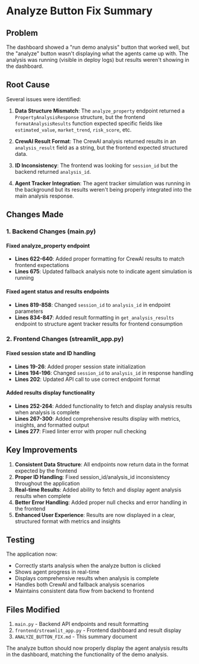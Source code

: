 # Analyze Button Fix Summary

## Problem
The dashboard showed a "run demo analysis" button that worked well, but the "analyze" button wasn't displaying what the agents came up with. The analysis was running (visible in deploy logs) but results weren't showing in the dashboard.

## Root Cause
Several issues were identified:

1. **Data Structure Mismatch**: The `analyze_property` endpoint returned a `PropertyAnalysisResponse` structure, but the frontend `formatAnalysisResults` function expected specific fields like `estimated_value`, `market_trend`, `risk_score`, etc.

2. **CrewAI Result Format**: The CrewAI analysis returned results in an `analysis_result` field as a string, but the frontend expected structured data.

3. **ID Inconsistency**: The frontend was looking for `session_id` but the backend returned `analysis_id`.

4. **Agent Tracker Integration**: The agent tracker simulation was running in the background but its results weren't being properly integrated into the main analysis response.

## Changes Made

### 1. Backend Changes (main.py)

#### Fixed analyze_property endpoint
- **Lines 622-640**: Added proper formatting for CrewAI results to match frontend expectations
- **Lines 675**: Updated fallback analysis note to indicate agent simulation is running

#### Fixed agent status and results endpoints
- **Lines 819-858**: Changed `session_id` to `analysis_id` in endpoint parameters
- **Lines 834-847**: Added result formatting in `get_analysis_results` endpoint to structure agent tracker results for frontend consumption

### 2. Frontend Changes (streamlit_app.py)

#### Fixed session state and ID handling
- **Lines 19-26**: Added proper session state initialization
- **Lines 194-196**: Changed `session_id` to `analysis_id` in response handling
- **Lines 202**: Updated API call to use correct endpoint format

#### Added results display functionality
- **Lines 252-264**: Added functionality to fetch and display analysis results when analysis is complete
- **Lines 267-300**: Added comprehensive results display with metrics, insights, and formatted output
- **Lines 277**: Fixed linter error with proper null checking

## Key Improvements

1. **Consistent Data Structure**: All endpoints now return data in the format expected by the frontend
2. **Proper ID Handling**: Fixed session_id/analysis_id inconsistency throughout the application
3. **Real-time Results**: Added ability to fetch and display agent analysis results when complete
4. **Better Error Handling**: Added proper null checks and error handling in the frontend
5. **Enhanced User Experience**: Results are now displayed in a clear, structured format with metrics and insights

## Testing

The application now:
- Correctly starts analysis when the analyze button is clicked
- Shows agent progress in real-time
- Displays comprehensive results when analysis is complete
- Handles both CrewAI and fallback analysis scenarios
- Maintains consistent data flow from backend to frontend

## Files Modified

1. `main.py` - Backend API endpoints and result formatting
2. `frontend/streamlit_app.py` - Frontend dashboard and result display
3. `ANALYZE_BUTTON_FIX.md` - This summary document

The analyze button should now properly display the agent analysis results in the dashboard, matching the functionality of the demo analysis.